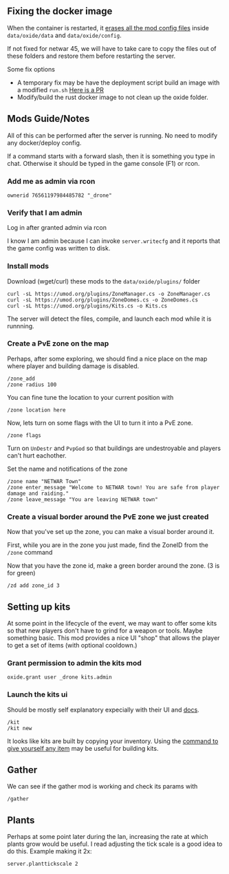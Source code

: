 ## Fixing the docker image

When the container is restarted, it [erases all the mod config files](https://github.com/netwarlan/rust/blob/63de613c2dfb69405924e17b34d409dcf69ed2b8/run.sh#L107) inside `data/oxide/data` and `data/oxide/config`.

If not fixed for netwar 45, we will have to take care to copy the files out of these folders and restore them before restarting the server. 

Some fix options

- A temporary fix may be have the deployment script build an image with a modified `run.sh`  [Here is a PR](https://github.com/netwarlan/game-deployment-scripts/pull/3)
- Modify/build the rust docker image to not clean up the oxide folder.




## Mods Guide/Notes

All of this can be performed after the server is running. No need to modify any docker/deploy config.

If a command starts with a forward slash, then it is something you type in chat.
Otherwise it should be typed in the game console (F1) or rcon.

### Add me as admin via rcon

`ownerid 76561197984485782 "_drone"`

### Verify that I am admin

Log in after granted admin via rcon

I know I am admin because I can invoke `server.writecfg` and it reports that the game config was written to disk.

### Install mods

Download (wget/curl) these mods to the `data/oxide/plugins/` folder

```
curl -sL https://umod.org/plugins/ZoneManager.cs -o ZoneManager.cs
curl -sL https://umod.org/plugins/ZoneDomes.cs -o ZoneDomes.cs
curl -sL https://umod.org/plugins/Kits.cs -o Kits.cs
```

The server will detect the files, compile, and launch each mod while it is runnning.

### Create a PvE zone on the map

Perhaps, after some exploring, we should find a nice place on the map where player and building damage is disabled.

    /zone_add
    /zone radius 100

You can fine tune the location to your current position with

    /zone location here

Now, lets turn on some flags with the UI to turn it into a PvE zone.

    /zone flags

Turn on `UnDestr` and `PvpGod` so that buildings are undestroyable and players can't hurt eachother.

Set the name and notifications of the zone

    /zone name "NETWAR Town"
    /zone enter_message "Welcome to NETWAR town! You are safe from player damage and raiding."
    /zone leave_message "You are leaving NETWAR town"

### Create a visual border around the PvE zone we just created

Now that you've set up the zone, you can make a visual border around it.

First, while you are in the zone you just made, find the ZoneID from the `/zone` command

Now that you have the zone id, make a green border around the zone. (3 is for green)

    /zd add zone_id 3


## Setting up kits

At some point in the lifecycle of the event, we may want to offer some kits so that new 
players don't have to grind for a weapon or tools. Maybe something basic. This mod provides 
a nice UI "shop" that allows the player to get a set of items (with optional cooldown.)

### Grant permission to admin the kits mod

`oxide.grant user _drone kits.admin`

### Launch the kits ui

Should be mostly self explanatory expecially with their UI and [docs](https://umod.org/plugins/rust-kits). 


    /kit
    /kit new

It looks like kits are built by copying your inventory.  Using the [command to give yourself any item](https://github.com/scvnc/netwarlan-game-deployment-scripts/blob/main/rust/admin_notes.md#spawning-items-to-inventory) may be useful for building kits.

## Gather
We can see if the gather mod is working and check its params with 

    /gather

## Plants

Perhaps at some point later during the lan, increasing the rate at which plants grow would be useful.
I read adjusting the tick scale is a good idea to do this.  Example making it 2x:

    server.planttickscale 2
